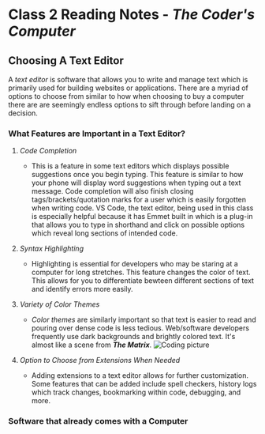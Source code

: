 # Class 2 Reading Notes - *The Coder's Computer*

## Choosing A Text Editor

A *text editor* is software that allows you to write and manage text which is primarily used for building websites or applications. There are a myriad of options to choose from similar to how when choosing to buy a computer there are are seemingly endless options to sift through before landing on a decision. 

### **What Features are Important in a Text Editor?**

 1. *Code Completion*
    - This is a feature in some text editors which displays possible suggestions once you begin typing. This feature is similar to how your phone will display word suggestions when typing out a text message. Code completion will also finish closing tags/brackets/quotation marks for a user which is easily forgotten when writing code. VS Code, the text editor, being used in this class is especially helpful because it has Emmet built in which is a plug-in that allows you to type in shorthand and click on possible options which reveal long sections of intended code.

2. *Syntax Highlighting*
    - Highlighting is essential for developers who may be staring at a computer for long stretches. This feature changes the color of text. This allows for you to differentiate bewteen different sections of text and identify errors more easily.

3. *Variety of Color Themes*
    - *Color themes* are similarly important so that text is easier to read and pouring over dense code is less tedious. Web/software developers frequently use dark backgrounds and brightly colored text. It's almost like a scene from ***The Matrix***. ![Coding picture](https://www.indiewire.com/wp-content/uploads/2017/10/matrix-code.jpg)

4. *Option to Choose from Extensions When Needed*
    - Adding extensions to a text editor allows for further customization. Some features that can be added include spell checkers, history logs which track changes, bookmarking within code, debugging, and more.

### Software that already comes with a Computer

